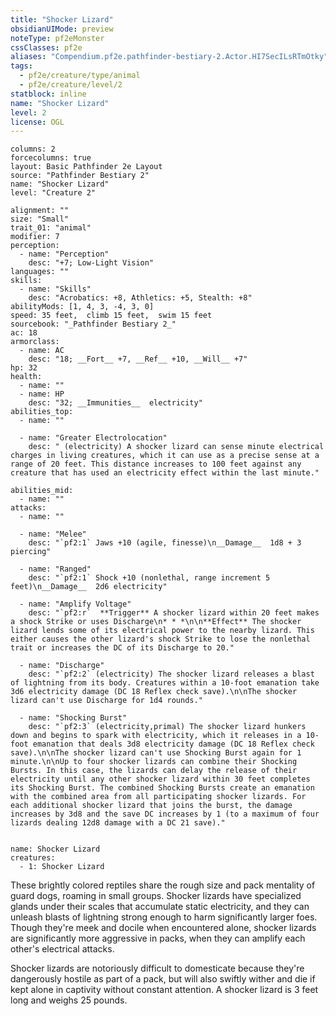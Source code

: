```yaml
---
title: "Shocker Lizard"
obsidianUIMode: preview
noteType: pf2eMonster
cssClasses: pf2e
aliases: "Compendium.pf2e.pathfinder-bestiary-2.Actor.HI7SecILsRTmOtky" 
tags:
  - pf2e/creature/type/animal
  - pf2e/creature/level/2
statblock: inline
name: "Shocker Lizard"
level: 2
license: OGL
---
```


```statblock
columns: 2
forcecolumns: true
layout: Basic Pathfinder 2e Layout
source: "Pathfinder Bestiary 2"
name: "Shocker Lizard"
level: "Creature 2"

alignment: ""
size: "Small"
trait_01: "animal"
modifier: 7
perception:
  - name: "Perception"
    desc: "+7; Low-Light Vision"
languages: ""
skills:
  - name: "Skills"
    desc: "Acrobatics: +8, Athletics: +5, Stealth: +8"
abilityMods: [1, 4, 3, -4, 3, 0]
speed: 35 feet,  climb 15 feet,  swim 15 feet
sourcebook: "_Pathfinder Bestiary 2_"
ac: 18
armorclass:
  - name: AC
    desc: "18; __Fort__ +7, __Ref__ +10, __Will__ +7"
hp: 32
health:
  - name: ""
  - name: HP
    desc: "32; __Immunities__  electricity"
abilities_top:
  - name: ""

  - name: "Greater Electrolocation"
    desc: " (electricity) A shocker lizard can sense minute electrical charges in living creatures, which it can use as a precise sense at a range of 20 feet. This distance increases to 100 feet against any creature that has used an electricity effect within the last minute."

abilities_mid:
  - name: ""
attacks:
  - name: ""

  - name: "Melee"
    desc: "`pf2:1` Jaws +10 (agile, finesse)\n__Damage__  1d8 + 3 piercing"

  - name: "Ranged"
    desc: "`pf2:1` Shock +10 (nonlethal, range increment 5 feet)\n__Damage__  2d6 electricity"

  - name: "Amplify Voltage"
    desc: "`pf2:r`  **Trigger** A shocker lizard within 20 feet makes a shock Strike or uses Discharge\n* * *\n\n**Effect** The shocker lizard lends some of its electrical power to the nearby lizard. This either causes the other lizard's shock Strike to lose the nonlethal trait or increases the DC of its Discharge to 20."

  - name: "Discharge"
    desc: "`pf2:2` (electricity) The shocker lizard releases a blast of lightning from its body. Creatures within a 10-foot emanation take 3d6 electricity damage (DC 18 Reflex check save).\n\nThe shocker lizard can't use Discharge for 1d4 rounds."

  - name: "Shocking Burst"
    desc: "`pf2:3` (electricity,primal) The shocker lizard hunkers down and begins to spark with electricity, which it releases in a 10-foot emanation that deals 3d8 electricity damage (DC 18 Reflex check save).\n\nThe shocker lizard can't use Shocking Burst again for 1 minute.\n\nUp to four shocker lizards can combine their Shocking Bursts. In this case, the lizards can delay the release of their electricity until any other shocker lizard within 30 feet completes its Shocking Burst. The combined Shocking Bursts create an emanation with the combined area from all participating shocker lizards. For each additional shocker lizard that joins the burst, the damage increases by 3d8 and the save DC increases by 1 (to a maximum of four lizards dealing 12d8 damage with a DC 21 save)."
 
```

```encounter-table
name: Shocker Lizard
creatures:
  - 1: Shocker Lizard
```



These brightly colored reptiles share the rough size and pack mentality of guard dogs, roaming in small groups. Shocker lizards have specialized glands under their scales that accumulate static electricity, and they can unleash blasts of lightning strong enough to harm significantly larger foes. Though they're meek and docile when encountered alone, shocker lizards are significantly more aggressive in packs, when they can amplify each other's electrical attacks.

Shocker lizards are notoriously difficult to domesticate because they're dangerously hostile as part of a pack, but will also swiftly wither and die if kept alone in captivity without constant attention. A shocker lizard is 3 feet long and weighs 25 pounds.
